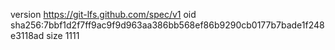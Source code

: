 version https://git-lfs.github.com/spec/v1
oid sha256:7bbf1d2f7ff9ac9f9d963aa386bb568ef86b9290cb0177b7bade1f248e3118ad
size 1111
